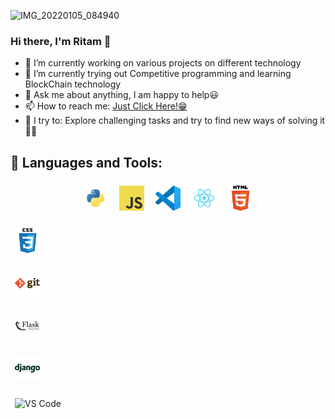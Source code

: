 

![IMG_20220105_084940](https://user-images.githubusercontent.com/67322468/148155707-a30172c1-fd58-4454-8859-67a0c5364fc0.jpg)

### Hi there, I'm Ritam  👋



- 🔭 I’m currently working on various projects on different technology
- 🌱 I’m currently trying out Competitive programming and learning BlockChain technology 
- 💬 Ask me about anything, I am happy to help😃
- 📫 How to reach me: [Just Click Here!😁](https://www.linkedin.com/in/ritam-basu-004451193/)
- 🧗 I try to: Explore challenging tasks and try to find new ways of solving it 👨‍💻





## 🧰 Languages and Tools:
<p align="center">
<img src="https://raw.githubusercontent.com/github/explore/80688e429a7d4ef2fca1e82350fe8e3517d3494d/topics/python/python.png" alt="Python" height="40" style="vertical-align:top; margin:7px">
<img src="https://raw.githubusercontent.com/github/explore/80688e429a7d4ef2fca1e82350fe8e3517d3494d/topics/javascript/javascript.png" alt="Javascript" height="40" style="vertical-align:top; margin:7px">
<img src="https://raw.githubusercontent.com/github/explore/80688e429a7d4ef2fca1e82350fe8e3517d3494d/topics/visual-studio-code/visual-studio-code.png" alt="VS Code" height="40" style="vertical-align:top; margin:7px">
  <img src="https://raw.githubusercontent.com/github/explore/80688e429a7d4ef2fca1e82350fe8e3517d3494d/topics/react/react.png" alt="VS Code" height="40" style="vertical-align:top; margin:7px">
  <img src="https://raw.githubusercontent.com/github/explore/80688e429a7d4ef2fca1e82350fe8e3517d3494d/topics/html/html.png" alt="VS Code" height="40" style="vertical-align:top; margin:7px">
</p>
  <img src="https://raw.githubusercontent.com/github/explore/80688e429a7d4ef2fca1e82350fe8e3517d3494d/topics/css/css.png" alt="VS Code" height="40" style="vertical-align:top; margin:7px">
</p>
  <img src="https://raw.githubusercontent.com/github/explore/80688e429a7d4ef2fca1e82350fe8e3517d3494d/topics/git/git.png" alt="VS Code" height="40" style="vertical-align:top; margin:7px">
</p>

  <img src="https://raw.githubusercontent.com/github/explore/80688e429a7d4ef2fca1e82350fe8e3517d3494d/topics/flask/flask.png" alt="VS Code" height="40" style="vertical-align:top; margin:7px">
</p>

  <img src="https://raw.githubusercontent.com/github/explore/80688e429a7d4ef2fca1e82350fe8e3517d3494d/topics/django/django.png" alt="VS Code" height="40" style="vertical-align:top; margin:7px">
</p>
  <img src="https://raw.githubusercontent.com/github/explore/80688e429a7d4ef2fca1e82350fe8e3517d3494d/topics/sklearn/sklearn.png" alt="VS Code" height="40" style="vertical-align:top; margin:7px">
</p>

